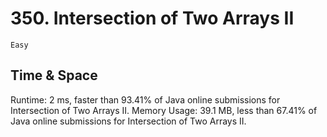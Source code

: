 # 350. Intersection of Two Arrays II

`Easy`

## Time & Space
Runtime: 2 ms, faster than 93.41% of Java online submissions for Intersection of Two Arrays II.
Memory Usage: 39.1 MB, less than 67.41% of Java online submissions for Intersection of Two Arrays II.
